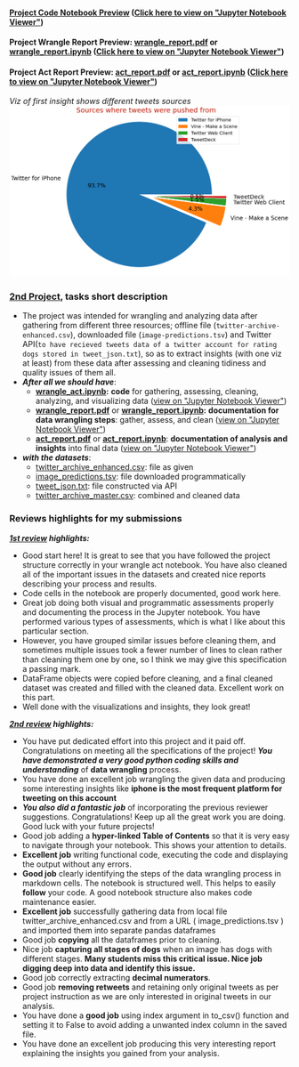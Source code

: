 #### [Project Code Notebook Preview](https://cutt.ly/2nd-proj---Wrangle-and-Analyze-Data_Code-Preview)        ([Click here to view on "Jupyter Notebook Viewer"](https://cutt.ly/2nd-proj---Wrangle-and-Analyze-Data_Code-Preview_nbviewer))
#### Project Wrangle Report Preview: [**wrangle_report.pdf**](https://cutt.ly/2nd-proj---Wrangle-and-Analyze-Data_Wrangle-Report-Preview) or [**wrangle_report.ipynb**](https://cutt.ly/2nd-proj---Wrangle-and-Analyze-Data_Wrangle-Report-Preview_ipynb)        ([Click here to view on "Jupyter Notebook Viewer"](https://cutt.ly/2nd-proj---Wrangle-and-Analyze-Data_Wrangle-Report-Preview_ipynb_nbviewer))
#### Project Act Report Preview: [**act_report.pdf**](https://cutt.ly/2nd-proj---Wrangle-and-Analyze-Data_Act-Report-Preview) or [**act_report.ipynb**](https://cutt.ly/2nd-proj---Wrangle-and-Analyze-Data_Act-Report-Preview_ipynb)        ([Click here to view on "Jupyter Notebook Viewer"](https://cutt.ly/2nd-proj---Wrangle-and-Analyze-Data_Act-Report-Preview_ipynb_nbviewer))



*Viz of first insight shows different tweets sources*
![Viz](Viz.png)

### [2nd Project](https://cutt.ly/2nd-proj---Wrangle-and-Analyze-Data_Code-Preview), tasks short description

- The project was intended for wrangling and analyzing data after gathering from different three resources; offline file (`twitter-archive-enhanced.csv`), downloaded file (`image-predictions.tsv`) and Twitter API(`to have recieved tweets data of a twitter account for rating dogs stored in tweet_json.txt`), so as to extract insights (with one viz at least) from these data after assessing and cleaning tidiness and quality issues of them all.
- _**After all we should have**_:
    - [**wrangle_act.ipynb**](https://cutt.ly/2nd-proj---Wrangle-and-Analyze-Data_Code-Preview)**:** **code** for gathering, assessing, cleaning, analyzing, and visualizing data ([view on "Jupyter Notebook Viewer"](https://cutt.ly/2nd-proj---Wrangle-and-Analyze-Data_Code-Preview_nbviewer))
    - [**wrangle_report.pdf**](https://cutt.ly/2nd-proj---Wrangle-and-Analyze-Data_Wrangle-Report-Preview) or [**wrangle_report.ipynb**](https://cutt.ly/2nd-proj---Wrangle-and-Analyze-Data_Wrangle-Report-Preview_ipynb)**:** **documentation for data wrangling steps**: gather, assess, and clean ([view on "Jupyter Notebook Viewer"](https://cutt.ly/2nd-proj---Wrangle-and-Analyze-Data_Wrangle-Report-Preview_ipynb_nbviewer))
    - [**act_report.pdf**](https://cutt.ly/2nd-proj---Wrangle-and-Analyze-Data_Act-Report-Preview) or [**act_report.ipynb**](https://cutt.ly/2nd-proj---Wrangle-and-Analyze-Data_Act-Report-Preview_ipynb): **documentation of analysis and insights** into final data ([view on "Jupyter Notebook Viewer"](https://cutt.ly/2nd-proj---Wrangle-and-Analyze-Data_Act-Report-Preview_ipynb_nbviewer))
- _**with the datasets**_:
    - [twitter_archive_enhanced.csv](datasets/twitter-archive-enhanced.csv): file as given
    - [image_predictions.tsv](datasets/image-predictions.tsv): file downloaded programmatically
    - [tweet_json.txt](datasets/tweet-json.txt): file constructed via API
    - [twitter_archive_master.csv](https://cutt.ly/2nd-proj---Wrangle-and-Analyze-Data_Master-Cleaned-Dataset-Preview): combined and cleaned data

### Reviews highlights for my submissions

*__[1st review](https://cutt.ly/2nd-proj---Wrangle-and-Analyze_Review_1) highlights:__*

- Good start here! It is great to see that you have followed the project structure correctly in your wrangle act notebook. You have also cleaned
all of the important issues in the datasets and created nice reports describing your process and results.
- Code cells in the notebook are properly documented, good work here.
- Great job doing both visual and programmatic assessments properly and documenting the process in the Jupyter
notebook. You have performed various types of assessments, which is what I like about this particular section.
- However, you have grouped similar issues before cleaning them, and sometimes multiple issues took a fewer
number of lines to clean rather than cleaning them one by one, so I think we may give this specification a passing
mark.
- DataFrame objects were copied before cleaning, and a final cleaned dataset was created and filled with the cleaned data. Excellent work on this part.
- Well done with the visualizations and insights, they look great!


*__[2nd review](https://cutt.ly/2nd-proj---Wrangle-and-Analyze_Review_2) highlights:__*

- You have put dedicated effort into this project and it paid off. Congratulations on meeting all the specifications of the project! *__You have demonstrated a very good python coding skills and understanding__* of __data wrangling__ process.
- You have done an excellent job wrangling the given data and producing some interesting insights like __iphone is the most frequent platform for tweeting on this account__
- *__You also did a fantastic job__* of incorporating the previous reviewer suggestions. Congratulations! Keep up all the great work you are doing. Good luck with your future projects!
- Good job adding a __hyper-linked Table of Contents__ so that it is very easy to navigate through your notebook. This shows your attention to details.
- __Excellent job__ writing functional code, executing the code and displaying the output without any errors.
- __Good job__ clearly identifying the steps of the data wrangling process in markdown cells. The notebook is structured well. This helps to easily __follow__ your code. A good notebook structure also makes code maintenance easier.
- __Excellent job__ successfully gathering data from local file twitter_archive_enhanced.csv and from a URL
( image_predictions.tsv ) and imported them into separate pandas dataframes
- Good job __copying__ all the dataframes prior to cleaning.
- Nice job __capturing all stages of dogs__ when an image has dogs with different stages. __Many students miss this critical issue. Nice job digging deep into data and identify this issue.__
- Good job correctly extracting __decimal numerators__.
- Good job __removing retweets__ and retaining only original tweets as per project instruction as we are only interested in original tweets in our analysis.
- You have done a __good job__ using index argument in to_csv() function and setting it to False to avoid adding a unwanted index column in the saved file.
- You have done an excellent job producing this very interesting report explaining the insights you gained from
your analysis.




